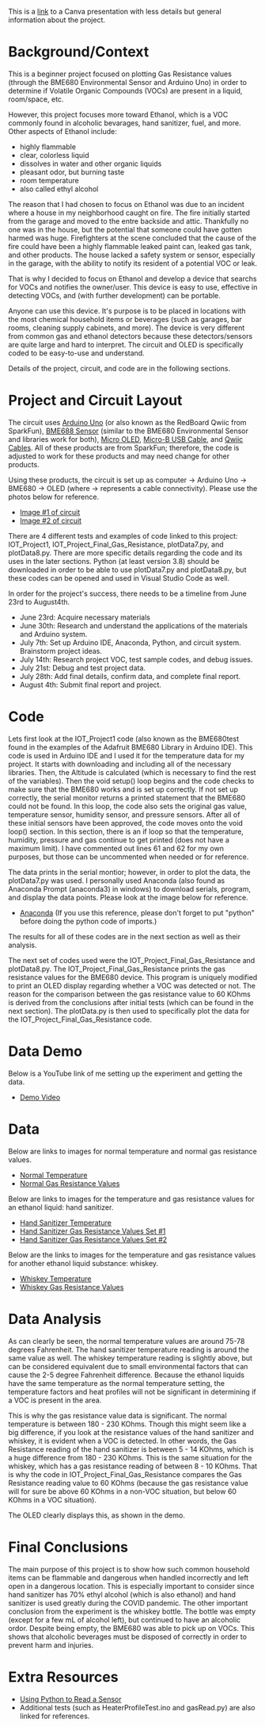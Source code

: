 This is a [link](https://www.canva.com/design/DAFIZTETbGU/khlEG6ExhC2Ftb0q4DLnlg/view?utm_content=DAFIZTETbGU&utm_campaign=designshare&utm_medium=link2&utm_source=sharebutton) to a Canva presentation with less details but general information about the project.

# Background/Context
This is a beginner project focused on plotting Gas Resistance values (through the BME680 Environmental Sensor and Arduino Uno) in order to determine if Volatile Organic Compounds (VOCs) are present in a liquid, room/space, etc. 

However, this project focuses more toward Ethanol, which is a VOC commonly found in alcoholic bevarages, hand sanitizer, fuel, and more. Other aspects of Ethanol include:
- highly flammable
- clear, colorless liquid
- dissolves in water and other organic liquids
- pleasant odor, but burning taste
- room temperature
- also called ethyl alcohol

The reason that I had chosen to focus on Ethanol was due to an incident where a house in my neighborhood caught on fire. The fire initially started from the garage and moved to the entre backside and attic. Thankfully no one was in the house, but the potential that someone could have gotten harmed was huge. Firefighters at the scene concluded that the cause of the fire could have been a highly flammable leaked paint can, leaked gas tank, and other products. The house lacked a safety system or sensor, especially in the garage, with the ability to notify its resident of a potential VOC or leak. 

That is why I decided to focus on Ethanol and develop a device that searchs for VOCs and notifies the owner/user. This device is easy to use, effective in detecting VOCs, and (with further development) can be portable. 

Anyone can use this device. It's purpose is to be placed in locations with the most chemical household items or beverages (such as garages, bar rooms, cleaning supply cabinets, and more). The device is very different from common gas and ethanol detectors because these detectors/sensors are quite large and hard to interpret. The circuit and OLED is specifically coded to be easy-to-use and understand. 

Details of the project, circuit, and code are in the following sections. 

# Project and Circuit Layout
The circuit uses [Arduino Uno](https://www.sparkfun.com/products/15123) (or also known as the RedBoard Qwiic from SparkFun), [BME688 Sensor](https://www.sparkfun.com/products/19096) (similar to the BME680 Environmental Sensor and libraries work for both), [Micro OLED](https://www.sparkfun.com/products/14532), [Micro-B USB Cable](https://www.sparkfun.com/products/10215), and [Qwiic Cables](https://www.sparkfun.com/products/17259). All of these products are from SparkFun; therefore, the code is adjusted to work for these products and may need change for other products. 

Using these products, the circuit is set up as computer -> Arduino Uno -> BME680 -> OLED (where -> represents a cable connectivity). Please use the photos below for reference. 
- [Image #1 of circuit](https://drive.google.com/file/d/1y2ZjQC4EFqr70kspkzPAczW41k7UYcBL/view?usp=sharing)
- [Image #2 of circuit](https://drive.google.com/file/d/1-wZBbr4TrorwE3fzVAs2Vk3e0yQ8Z1Cd/view?usp=sharing)

There are 4 different tests and examples of code linked to this project: IOT_Project1, IOT_Project_Final_Gas_Resistance, plotData7.py, and plotData8.py. There are more specific details regarding the code and its uses in the later sections. Python (at least version 3.8) should be downloaded in order to be able to use plotData7.py and plotData8.py, but these codes can be opened and used in Visual Studio Code as well.

In order for the project's success, there needs to be a timeline from June 23rd to August4th.
- June 23rd: Acquire necessary materials
- June 30th: Research and understand the applications of the materials and Arduino system.
- July 7th: Set up Arduino IDE, Anaconda, Python, and circuit system. Brainstorm project ideas.
- July 14th: Research project VOC, test sample codes, and debug issues.
- July 21st: Debug and test project data.
- July 28th: Add final details, confirm data, and complete final report.
- August 4th: Submit final report and project.

# Code
Lets first look at the IOT_Project1 code (also known as the BME680test found in the examples of the Adafruit BME680 Library in Arduino IDE). This code is used in Arduino IDE and I used it for the temperature data for my project. It starts with downloading and including all of the necessary libraries. Then, the Altitude is calculated (which is necessary to find the rest of the variables). Then the void setup() loop begins and the code checks to make sure that the BME680 works and is set up correctly. If not set up correctly, the serial monitor returns a printed statement that the BME680 could not be found. In this loop, the code also sets the original gas value, temperature sensor, humidity sensor, and pressure sensors. After all of these initial sensors have been approved, the code moves onto the void loop() section. In this section, there is an if loop so that the temperature, humidity, pressure and gas continue to get printed (does not have a maximum limit). I have commented out lines 61 and 62 for my own purposes, but those can be uncommented when needed or for reference. 

The data prints in the serial montior; however, in order to plot the data, the plotData7.py was used. I personally used Anaconda (also found as Anaconda Prompt (anaconda3) in windows) to download serials, program, and display the data points. Please look at the image below for reference. 
- [Anaconda](https://drive.google.com/file/d/1oZ2hNtqxkpdTYuP2XsTjegpOTbQln6Kr/view?usp=sharing)
(If you use this reference, please don't forget to put "python" before doing the python code of imports.)

The results for all of these codes are in the next section as well as their analysis.

The next set of codes used were the IOT_Project_Final_Gas_Resistance and plotData8.py. The IOT_Project_Final_Gas_Resistance prints the gas resistance values for the BME680 device. This program is uniquely modified to print an OLED display regarding whether a VOC was detected or not. The reason for the comparison between the gas resistance value to 60 KOhms is derived from the conclusions after initial tests (which can be found in the next section). The plotData.py is then used to specifically plot the data for the IOT_Project_Final_Gas_Resistance code. 

# Data Demo
Below is a YouTube link of me setting up the experiment and getting the data.
- [Demo Video](https://youtu.be/cKO28BpEptY)

# Data
Below are links to images for normal temperature and normal gas resistance values. 
- [Normal Temperature](https://drive.google.com/file/d/17dmyoQyN1IeyD_nPF6fFVl5ttMoqzJ8b/view?usp=sharing)
- [Normal Gas Resistance Values](https://drive.google.com/file/d/11k-O4UgHP3tjNVkNDljzhsUNMTi1_zHi/view?usp=sharing)

Below are links to images for the temperature and gas resistance values for an ethanol liquid: hand sanitizer. 
- [Hand Sanitizer Temperature](https://drive.google.com/file/d/1J7yUGIa3ZBozpbRaerjrmbbzxxzA4LOl/view?usp=sharing)
- [Hand Sanitizer Gas Resistance Values Set #1](https://drive.google.com/file/d/1LMJwbmRAD1JmhafOLZVdIoM9BkKcJor-/view?usp=sharing)
- [Hand Sanitizer Gas Resistance Values Set #2](https://drive.google.com/file/d/1XAjJBry_9vAsBFPNqhz_yI157iZbPauU/view?usp=sharing)

Below are the links to images for the temperature and gas resistance values for another ethanol liquid substance: whiskey.
- [Whiskey Temperature](https://drive.google.com/file/d/1CrSnhlJoFNHJgdjosE8aESBbPMaNI3L-/view?usp=sharing)
- [Whiskey Gas Resistance Values](https://drive.google.com/file/d/14P5wWUUnZXpSyQHasRk5xH7_9naAZqOd/view?usp=sharing)

# Data Analysis
As can clearly be seen, the normal temperature values are around 75-78 degrees Fahrenheit. The hand sanitizer temperature reading is around the same value as well. The whiskey temperature reading is slightly above, but can be considered equivalent due to small environmental factors that can cause the 2-5 degree Fahrenheit difference. Because the ethanol liquids have the same temperature as the normal temperature setting, the temperature factors and heat profiles will not be significant in determining if a VOC is present in the area. 

This is why the gas resistance value data is significant. The normal temperature is between 180 - 230 KOhms. Though this might seem like a big difference, if you look at the resistance values of the hand sanitizer and whiskey, it is evident when a VOC is detected. In other words, the Gas Resistance reading of the hand sanitizer is between 5 - 14 KOhms, which is a huge difference from 180 - 230 KOhms. This is the same situation for the whiskey, which has a gas resistance reading of between 8 - 10 KOhms. That is why the code in IOT_Project_Final_Gas_Resistance compares the Gas Resistance reading value to 60 KOhms (because the gas resistance value will for sure be above 60 KOhms in a non-VOC situation, but below 60 KOhms in a VOC situation).

The OLED clearly displays this, as shown in the demo. 

# Final Conclusions
The main purpose of this project is to show how such common household items can be flammable and dangerous when handled incorrectly and left open in a dangerous location. This is especially important to consider since hand sanitizer has 70% ethyl alcohol (which is also ethanol) and hand sanitizer is used greatly during the COVID pandemic. The other important conclusion from the experiment is the whiskey bottle. The bottle was empty (except for a few mL of alcohol left), but continued to have an alcoholic ordor. Despite being empty, the BME680 was able to pick up on VOCs. This shows that alcoholic beverages must be disposed of correctly in order to prevent harm and injuries. 

# Extra Resources
- [Using Python to Read a Sensor](https://problemsolvingwithpython.com/11-Python-and-External-Hardware/11.04-Reading-a-Sensor-with-Python/)
- Additional tests (such as HeaterProfileTest.ino and gasRead.py) are also linked for references. 












